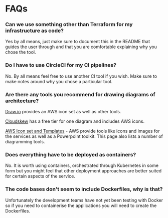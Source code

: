 # FAQs

### Can we use something other than Terraform for my infrastructure as code?

Yes by all means, just make sure to document this in the README that guides the user through and that you are comfortable explaining why you chose the tool.

### Do I have to use CircleCI for my CI pipelines?

No. By all means feel free to use another CI tool if you wish. Make sure to make notes around why you chose a particular tool.

### Are there any tools you recommend for drawing diagrams of architecture?

[Draw.io](https://draw.io) provides an AWS icon set as well as other tools.

[Cloudskew](https://www.cloudskew.com/) has a free tier for one diagram and includes AWS icons.

[AWS Icon set and Templates](https://aws.amazon.com/architecture/icons/) - AWS provide tools like icons and images for the services as well as a Powerpoint toolkit. This page also lists a number of diagramming tools.

### Does everything have to be deployed as containers?

No. It is worth using containers, orchestrated through Kubernetes in some form but you might feel that other deployment approaches are better suited for certain aspects of the service.

### The code bases don't seem to include Dockerfiles, why is that?

Unfortunately the development teams have not yet been testing with Docker so if you need to containerise the applications you will need to create the Dockerfiles.